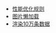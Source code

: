 * [性能优化规则](/docs/前端性能优化/性能优化规则.md)
* [图片懒加载](/docs/前端性能优化/图片懒加载.md)
* [渲染10万条数据](/docs/前端性能优化/渲染10万条数据.md)